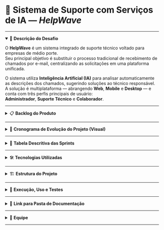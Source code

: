 # 📌 Sistema de Suporte com Serviços de IA — *HelpWave*

---

<details open>
  <summary>🎯 <strong>Descrição do Desafio</strong></summary>

O **HelpWave** é um sistema integrado de suporte técnico voltado para empresas de médio porte.  
Seu principal objetivo é substituir o processo tradicional de recebimento de chamados por e-mail, centralizando as solicitações em uma plataforma unificada.  

O sistema utiliza **Inteligência Artificial (IA)** para analisar automaticamente as descrições dos chamados, sugerindo soluções ao técnico responsável.  
A solução é multiplataforma — abrangendo **Web**, **Mobile** e **Desktop** — e conta com três perfis principais de usuário:  
**Administrador**, **Suporte Técnico** e **Colaborador**.

</details>

---

<details>
  <summary>📋 <strong>Backlog do Produto</strong></summary>

| ID   | Item do Backlog | Prioridade | Sprint | Status   |
|------|------------------|-------------|---------|-----------|
| RF01 | Implementar autenticação e controle de acesso com níveis de permissão (Administrador, Suporte, Colaborador) | Alta | Sprint 1 | Pendente |
| RF02 | Permitir cadastro de novos usuários (Administrador) | Alta | Sprint 1 | Pendente |
| RF03 | Permitir edição de informações de usuários (Administrador) | Média | Sprint 1 | Pendente |
| RF04 | Permitir exclusão de usuários cadastrados, com validação de vínculos a chamados ativos | Média | Sprint 1 | Pendente |
| RF05 | Permitir abertura de chamados com título, descrição e categoria (Colaborador) | Alta | Sprint 2 | Pendente |
| RF06 | Permitir acompanhamento de chamados abertos e seus status (Colaborador) | Alta | Sprint 2 | Pendente |
| RF07 | Visualizar todos os chamados do sistema com filtros avançados (Administrador) | Alta | Sprint 2 | Pendente |
| RF08 | Exibir chamados atribuídos a cada técnico (Suporte Técnico) | Média | Sprint 2 | Pendente |
| RF09 | Integrar IA para sugerir soluções automáticas com base na descrição do chamado | Alta | Sprint 3 | Pendente |
| RF10 | Permitir que o técnico analise, aceite, modifique ou rejeite a sugestão da IA | Alta | Sprint 3 | Pendente |
| RF11 | Registrar a solução aplicada no chamado (Suporte Técnico) | Alta | Sprint 3 | Pendente |
| RF12 | Concluir chamado resolvido e notificar colaborador (Suporte Técnico) | Alta | Sprint 3 | Pendente |
| RF13 | Gerar relatórios administrativos e de desempenho (Administrador) | Média | Sprint 4 | Pendente |
| RF14 | Visualizar relatórios técnicos de produtividade (Suporte Técnico) | Média | Sprint 4 | Pendente |

</details>

---

<details>
  <summary>📆 <strong>Cronograma de Evolução do Projeto (Visual)</strong></summary>

| Sprint | Período | Entregas Principais |
|--------|----------|---------------------|
| Sprint 1 | 15/09 – 01/10 | Autenticação, login e gerenciamento de usuários (CRUD completo) |
| Sprint 2 | 02/10 – 18/10 | Módulo de chamados (abertura, acompanhamento e visualização por perfil) |
| Sprint 3 | 19/10 – 03/11 | Integração com IA e fluxo de resolução de chamados (sugestão, análise e conclusão) |
| Sprint 4 | 04/11 – 20/11 | Relatórios administrativos e técnicos com filtros e exportação |

</details>

---

<details>
  <summary>🧾 <strong>Tabela Descritiva das Sprints</strong></summary>

| Período | Funcionalidades Desenvolvidas | Documentação da Sprint | Vídeo no YouTube |
|----------|-------------------------------|------------------------|------------------|
| Sprint 1 | Login, autenticação e CRUD de usuários | [📄 Documentação Sprint 1](https://github.com/SamuJL/Projeto-Unip/blob/main/docs/sprints/sprint1.md) | [🎥 Incremento 1](#) |
| Sprint 2 | Abertura, acompanhamento e visualização de chamados (Admin, Colaborador e Suporte) | [📄 Documentação Sprint 2](https://github.com/SamuJL/Projeto-Unip/blob/main/docs/sprints/sprint2.md) | [🎥 Incremento 2](#) |
| Sprint 3 | Integração da IA e gerenciamento completo do ciclo de chamados | [📄 Documentação Sprint 3](https://github.com/SamuJL/Projeto-Unip/blob/main/docs/sprints/sprint3.md) | [🎥 Incremento 3](#) |
| Sprint 4 | Relatórios administrativos e técnicos de produtividade | [📄 Documentação Sprint 4](https://github.com/SamuJL/Projeto-Unip/blob/main/docs/sprints/sprint4.md) | [🎥 Incremento 4](#) |

</details>

---

<details>
  <summary>🛠️ <strong>Tecnologias Utilizadas</strong></summary>

### 🧩 **Arquitetura Geral**
- Sistema distribuído com **Backend centralizado (API REST)**, integrando os módulos Web, Mobile e Desktop.  
- Comunicação via **HTTP/JSON** com autenticação baseada em tokens.  
- Hospedagem e serviços em nuvem através da **Azure Cloud**.

### ⚙️ **Backend Centralizado (API de Banco de Dados)**
- **Linguagem:** C# (.NET 8)  
- **ORM:** Entity Framework Core  
- **Banco de Dados:** SQL Server (Azure)

### 🌐 **Frontend Web**
- **Linguagens:** HTML, CSS, JavaScript  
- **Framework:** React  

### 🔧 **Backend Web**
- **Linguagem:** Python  
- **Framework:** Flask  

### 📱 **Mobile**
- **Linguagem:** JavaScript  
- **Framework:** React Native  

### 💻 **Desktop**
- **Linguagem:** Python  
- **Framework:** Kivy  

### ☁️ **Infraestrutura e Gestão**
- **Controle de Versão e Gestão de Projeto:** GitHub Projects  
- **Nuvem e Deploy:** Azure Cloud  

</details>

---

<details>
  <summary>🏗️ <strong>Estrutura do Projeto</strong></summary>

O projeto está dividido em módulos independentes integrados via API:

/backend-api → API central (C# .NET 8 + SQL Server Azure)
/backend-web → Backend Web (Python + Flask)
/frontend-web → Interface Web (React)
/frontend-mobile → Aplicativo Mobile (React Native)
/frontend-desktop → Aplicação Desktop (Python + Kivy)
/docs → Documentações e relatórios de Sprints


</details>

---

<details>
  <summary>📖 <strong>Execução, Uso e Testes</strong></summary>

### 🔹 Frontend Web  
1. Acesse a pasta `/frontend-web`  
2. Execute `npm install`  
3. Inicie com `npm start`  

### 🔹 Backend Web  
1. Acesse a pasta `/backend-web`  
2. Instale dependências com `pip install -r requirements.txt`  
3. Inicie o servidor com `python app.py`  

### 🔹 Backend Centralizado  
1. Acesse a pasta `/backend-api`  
2. Configure o **connection string** do SQL Server (Azure)  
3. Execute a API com `dotnet run`  

### 🔹 Mobile  
1. Acesse `/frontend-mobile`  
2. Execute `npm install`  
3. Inicie com `npx expo start`  

### 🔹 Desktop  
1. Acesse `/frontend-desktop`  
2. Execute `python main.py`  

</details>

---

<details>
  <summary>📂 <strong>Link para Pasta de Documentação</strong></summary>

📁 [Acessar Documentação](https://github.com/SamuJL/Projeto-Unip/blob/main/docs/Diagrama%20UML%20Sistema.asta)

</details>

---

<details>
  <summary>👥 <strong>Equipe</strong></summary>

| Nome | Papel | GitHub |
|------|--------|--------|
| Lucas de Oliveira Silva | Desenvolvedor Frontend | [GitHub](https://github.com/Kript0-Web) |
| Samuel Jhonata de Lima | Desenvolvedor Backend | [GitHub](https://github.com/SamuJL) |
| Gabriel Oliveira dos Santos | Analista de Requisitos | [GitHub](https://github.com/gabrielods14) |
| João Gabriel Goulart Silva | UX/UI Designer | [GitHub](https://github.com/Goulart06) |
| Thiago Almeida Ribeiro | QA / Testes | [GitHub](https://github.com/Thiagoalmeida74) |
| Gabriel Silva Guimarães | DevOps | [GitHub](https://github.com/guimagabs) |

</details>

---
